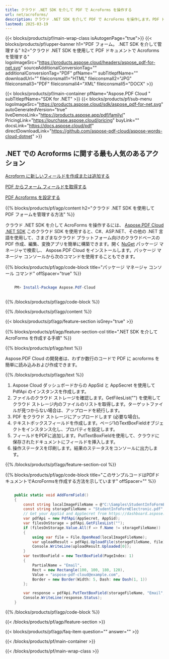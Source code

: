 ```yaml
---
title: クラウド .NET SDK を介して PDF で AcroForms を操作する
url: net/acroforms/
description: クラウド .NET SDK を介して PDF で AcroForms を操作します。PDF ドキュメントで AcroForms を追加、取得、削除、更新、設定する方法を確認してください。
lastmod: 2025-03-19
---
```


{{< blocks/products/pf/main-wrap-class isAutogenPage="true">}}
{{< blocks/products/pf/upper-banner h1="PDF フォーム。 .NET SDK を介して管理する" h2="クラウド .NET SDK を使用して PDF ドキュメントで Acroforms を管理する" logoImageSrc="https://products.aspose.cloud/headers/aspose_pdf-for-net.svg" sourceAdditionalConversionTag="" additionalConversionTag="PDF" pfName="" subTitlepfName="" downloadUrl="" fileiconsmall1="HTML" fileiconsmall2="JPG" fileiconsmall3="PDF" fileiconsmall4="XML" fileiconsmall5="DOCX" >}}

{{< blocks/products/pf/main-container pfName="Aspose.PDF Cloud " subTitlepfName="SDK for .NET" >}}
{{< blocks/products/pf/sub-menu logoImageSrc="https://products.aspose.cloud/sdk/aspose_pdf-for-net.svg"
autoGeneratedVersion="true"
liveDemosLink="https://products.aspose.app/pdf/family/" PricingLink="https://purchase.aspose.cloud/pricing" buyLink="" docsLink="https://docs.aspose.cloud/pdf"  directDownloadLink="https://github.com/aspose-pdf-cloud/aspose-words-cloud-dotnet" >}}

<div class="container-fluid features-section bg-gray singleproduct">
<a class="anchor" id="features" name="features">
</a>
<div class="row">
<div class="container">
<h2 class="pr-ft">.NET での Acroforms に関する最も人気のあるアクション</h2>
<div class="col-lg-4">
<em class="fa fa-file-pdf-o ico-blue fa-2x col-lg-2"></em>
<p class="col-lg-10"><a href="https://products.aspose.cloud/pdf/net/acroforms/add/">Acroform に新しいフィールドを作成または追加する</a></p>
</div>
<div class="col-lg-4">
<em class="fa fa-file ico-blue fa-2x col-lg-2"></em>
<p class="col-lg-10"><a href="https://products.aspose.cloud/pdf/net/acroforms/get/">PDF からフォーム フィールドを取得する</a></p>
</div>
<div class="col-lg-4">
<em class="fa fa-file-text ico-blue fa-2x col-lg-2"></em>
<p class="col-lg-10"><a href="https://products.aspose.cloud/pdf/net/acroforms/set/">PDF Acroforms を設定する</a></p>
</div>
</div>
</div>
</div>

{{% blocks/products/pf/agp/content h2="クラウド .NET SDK を使用して PDF フォームを管理する方法" %}}

クラウド .NET SDK を介して AcroForms を操作するには、
[Aspose.PDF Cloud .NET SDK](https://products.aspose.cloud/pdf/net/)
このクラウド SDK を使用すると、C#、ASP.NET、その他の .NET 言語を使用して、さまざまなクラウド プラットフォーム向けのクラウドベースの PDF 作成、編集、変換アプリを簡単に構築できます。開く
[NuGet](https://www.nuget.org/packages/Aspose.Pdf-Cloud)
パッケージ マネージャで検索し、
Aspose.PDF Cloud
をインストールします。パッケージ マネージャ コンソールから次のコマンドを使用することもできます。

{{% blocks/products/pf/agp/code-block title="パッケージ マネージャ コンソール コマンド" offSpacer="true" %}}

```powershell

    PM> Install-Package Aspose.Pdf-Cloud
     
```

{{% /blocks/products/pf/agp/code-block %}}

{{% /blocks/products/pf/agp/content %}}

{{< blocks/products/pf/agp/feature-section isGrey="true" >}}

{{% blocks/products/pf/agp/feature-section-col title=".NET SDK を介して AcroForms を作成する手順" %}}

{{% blocks/products/pf/agp/text %}}

Aspose.PDF Cloud の開発者は、わずか数行のコードで PDF に acroforms を簡単に読み込みおよび作成できます。

{{% /blocks/products/pf/agp/text %}}

1. Aspose Cloud ダッシュボードからの AppSid と AppSecret を使用して PdfApi のインスタンスを作成します。
1. ファイルのクラウド ストレージを確認します。GetFilesList("") を使用してクラウド ストレージ内のファイルのリストを取得します。ターゲットファイルが見つからない場合は、アップロードを続行します。
1. PDF をクラウド ストレージにアップロードします (必要な場合)。
1. テキストボックスフィールドを作成します。ページ1のTextBoxFieldオブジェクトをインスタンス化し、プロパティを設定します。
1. フィールドをPDFに追加します。PutTextBoxFieldを使用して、クラウドに保存されたドキュメントにフィールドを挿入します。
1. 操作ステータスを印刷します。結果のステータスをコンソールに出力します。

{{% /blocks/products/pf/agp/feature-section-col %}}

{{% blocks/products/pf/agp/code-block title="このサンプルコードはPDFドキュメントでAcroFormsを作成する方法を示しています" offSpacer="" %}}

```cs

    public static void AddFormField()
    {
        const string localImageFileName = @"C:\Samples\StudentInfoFormElectronic.pdf";
        const string storageFileName = "StudentInfoFormElectronic.pdf";
        // Get your AppSid and AppSecret from https://dashboard.aspose.cloud (free registration required).            
        var pdfApi = new PdfApi(AppSecret, AppSid);
        var filesOnStorage = pdfApi.GetFilesList("");
        if (filesOnStorage.Value.All(f => f.Name != storageFileName))
        {
            using var file = File.OpenRead(localImageFileName);
            var uploadResult = pdfApi.UploadFile(storageFileName, file);
            Console.WriteLine(uploadResult.Uploaded[0]);
        }
        var textBoxField = new TextBoxField(PageIndex: 1)
        {
            PartialName = "Email",
            Rect = new Rectangle(100, 100, 180, 120),
            Value = "aspose-pdf-cloud@example.com",
            Border = new Border(Width: 5, Dash: new Dash(1, 1))
        };

        var response = pdfApi.PutTextBoxField(storageFileName, "Email", textBoxField);
        Console.WriteLine(response.Status);
    }
```

{{% /blocks/products/pf/agp/code-block %}}

{{< /blocks/products/pf/agp/feature-section >}}

{{< blocks/products/pf/agp/faq-item question="" answer="" >}}

{{< /blocks/products/pf/main-container >}}

{{< /blocks/products/pf/main-wrap-class >}}

